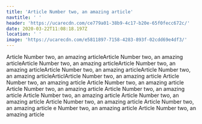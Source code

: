 ```yaml
---
title: 'Article Number two, an amazing article'
navtitle: ' '
header: 'https://ucarecdn.com/ce779a01-38b9-4c17-b20e-65f0fecc672c/'
date: 2020-03-22T11:08:18.197Z
location: ' '
image: 'https://ucarecdn.com/e5811897-7158-4283-893f-02cdd69e4df3/'
---
```

Article Number two, an amazing articleArticle Number two, an amazing articleArticle Number two, an amazing articleArticle Number two, an amazing articleArticle Number two, an amazing articleArticle Number two, an amazing articleArticlArticle Number two, an amazing article Article Number two, an amazing article Article Number two, an amazing article Article Number two, an amazing article Article Number two, an amazing article Article Number two, an amazing article Article Number two, an amazing article Article Number two, an amazing article Article Number two, an amazing article e Number two, an amazing article Article Number two, an amazing article